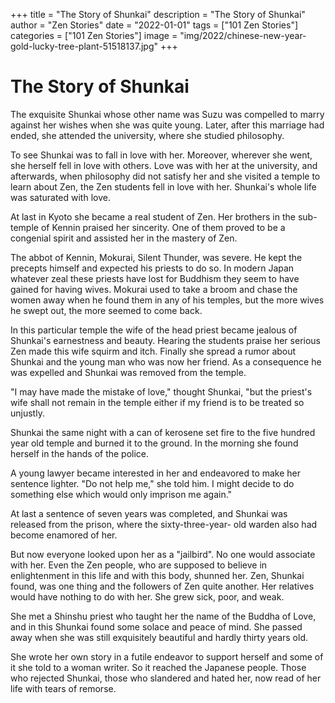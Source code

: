 +++
title = "The Story of Shunkai"
description = "The Story of Shunkai"
author = "Zen Stories"
date = "2022-01-01"
tags = ["101 Zen Stories"]
categories = ["101 Zen Stories"]
image =  "img/2022/chinese-new-year-gold-lucky-tree-plant-51518137.jpg"
+++

# The Story of Shunkai

The exquisite Shunkai whose other name was Suzu was compelled to marry against her wishes when she was quite young. Later, after this marriage had ended, she attended the university, where she studied philosophy.

To see Shunkai was to fall in love with her. Moreover, wherever she went, she herself fell in love with others. Love was with her at the university, and afterwards, when philosophy did not satisfy her and she visited a temple to learn about Zen, the Zen students fell in love with her. Shunkai's whole life was saturated with love.

At last in Kyoto she became a real student of Zen. Her brothers in the sub-temple of Kennin praised her sincerity. One of them proved to be a congenial spirit and assisted her in the mastery of Zen.

The abbot of Kennin, Mokurai, Silent Thunder, was severe. He kept the precepts himself and expected his priests to do so. In modern Japan whatever zeal these priests have lost for Buddhism they seem to have gained for having wives. Mokurai used to take a broom and chase the women away when he found them in any of his temples, but the more wives he swept out, the more seemed to come back.

In this particular temple the wife of the head priest became jealous of Shunkai's earnestness and beauty. Hearing the students praise her serious Zen made this wife squirm and itch. Finally she spread a rumor about Shunkai and the young man who was now her friend. As a consequence he was expelled and Shunkai was removed from the temple.

"I may have made the mistake of love," thought Shunkai, "but the priest's wife shall not remain in the temple either if my friend is to be treated so unjustly.

Shunkai the same night with a can of kerosene set fire to the five hundred year old temple and burned it to the ground. In the morning she found herself in the hands of the police.

A young lawyer became interested in her and endeavored to make her sentence lighter. "Do not help me," she told him. I might decide to do something else which would only imprison me again."

At last a sentence of seven years was completed, and Shunkai was released from the prison, where the sixty-three-year- old warden also had become enamored of her.

But now everyone looked upon her as a "jailbird". No one would associate with her. Even the Zen people, who are supposed to believe in enlightenment in this life and with this body, shunned her. Zen, Shunkai found, was one thing and the followers of Zen quite another. Her relatives would have nothing to do with her. She grew sick, poor, and weak.

She met a Shinshu priest who taught her the name of the Buddha of Love, and in this Shunkai found some solace and peace of mind. She passed away when she was still exquisitely beautiful and hardly thirty years old.

She wrote her own story in a futile endeavor to support herself and some of it she told to a woman writer. So it reached the Japanese people. Those who rejected Shunkai, those who slandered and hated her, now read of her life with tears of remorse.
